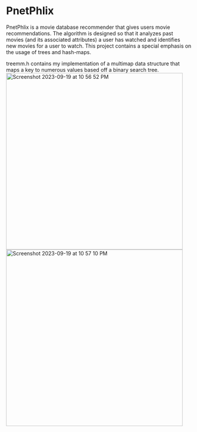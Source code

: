 # PnetPhlix

PnetPhlix is a movie database recommender that gives users movie recommendations. The algorithm is designed so that it analyzes past movies (and its associated attributes) a user has watched and identifies new movies for a user to watch. This project contains a special emphasis on the usage of trees and hash-maps. 

treemm.h contains my implementation of a multimap data structure that maps a key to numerous values based off a binary search tree. 
<img width="480" alt="Screenshot 2023-09-19 at 10 56 52 PM" src="https://github.com/josephhu7/PnetPhlix/assets/108597065/068b59c2-b85a-4b5f-b342-91a23da3d036">
<img width="480" alt="Screenshot 2023-09-19 at 10 57 10 PM" src="https://github.com/josephhu7/PnetPhlix/assets/108597065/1cf000e0-ffaf-4318-98d9-5f5e5c9a2720">
